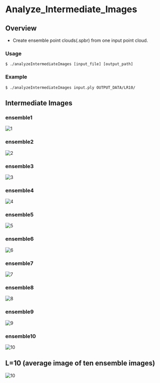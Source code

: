 # Analyze_Intermediate_Images

## Overview
- Create ensemble point clouds(.spbr) from one input point cloud.

### Usage
```
$ ./analyzeIntermediateImages [input_file] [output_path]
```

### Example
```
$ ./analyzeIntermediateImages input.ply OUTPUT_DATA/LR10/
```


## Intermediate Images

### ensemble1
![1](resources/ensemble1.bmp)

### ensemble2
![2](resources/ensemble2.bmp)

### ensemble3
![3](resources/ensemble3.bmp)

### ensemble4
![4](resources/ensemble4.bmp)

### ensemble5
![5](resources/ensemble5.bmp)

### ensemble6
![6](resources/ensemble6.bmp)

### ensemble7
![7](resources/ensemble7.bmp)

### ensemble8
![8](resources/ensemble8.bmp)

### ensemble9
![9](resources/ensemble9.bmp)

### ensemble10
![10](resources/ensemble10.bmp)


## L=10 (average image of ten ensemble images)
![10](resources/ten_ensembles.bmp)
